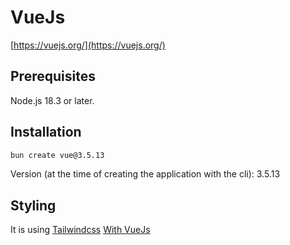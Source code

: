# VueJs

[https://vuejs.org/](https://vuejs.org/)

## Prerequisites

Node.js 18.3 or later.

## Installation

```sh
bun create vue@3.5.13
```

Version (at the time of creating the application with the cli): 3.5.13

## Styling

It is using [Tailwindcss](https://tailwindcss.com/) [With VueJs](https://v2.tailwindcss.com/docs/guides/vue-3-vite)